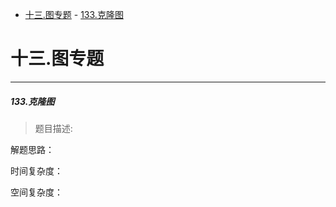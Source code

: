 - [十三.图专题](#十三图专题)
        - [133.克隆图](#133克隆图)


# 十三.图专题

---------------------------
##### 133.克隆图
>题目描述:

解题思路：

时间复杂度：

空间复杂度：

```cpp


```
